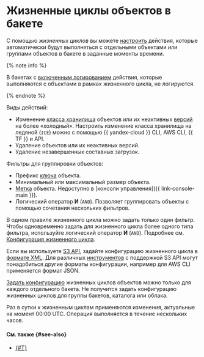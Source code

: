 # Жизненные циклы объектов в бакете

С помощью _жизненных циклов_ вы можете [настроить](../operations/buckets/lifecycles.md) действия, которые автоматически будут выполняться с отдельными объектами или группами объектов в бакете в заданные моменты времени. 

{% note info %}

В бакетах с [включенным логированием](./server-logs.md) действия, которые выполняются с объектами в рамках жизненного цикла, не логируются.

{% endnote %}

Виды действий:

* Изменение [класса хранилища](./storage-class.md) объектов или их неактивных [версий](./versioning.md) на более «холодный». Настроить изменение класса хранилища на ледяной (`ICE`) можно с помощью {{ yandex-cloud }} CLI, AWS CLI, {{ TF }} и API.
* Удаление объектов или их неактивных версий.
* Удаление незавершенных составных загрузок.

Фильтры для группировки объектов:

* Префикс [ключа](object.md#key) объекта.
* Минимальный или максимальный размер объекта.
* [Метка](./tags.md#object-tags) объекта. Недоступно в [консоли управления]({{ link-console-main }}).
* Логический оператор **И** (`AND`). Позволяет группировать объекты с помощью сочетания нескольких фильтров.

В одном правиле жизненного цикла можно задать только один фильтр. Чтобы одновременно задать для жизненного цикла более одного типа фильтра, используйте логический оператор **И** (`AND`). Подробнее см. [Конфигурация жизненного цикла](../s3/api-ref/lifecycles/xml-config.md).

Если вы используете [S3 API](../s3/index.md), задайте конфигурацию жизненного цикла в [формате XML](../s3/api-ref/lifecycles/xml-config.md). Для различных [инструментов](../tools/index.md) с поддержкой S3 API могут понадобиться другие форматы конфигурации, например для AWS CLI применяется формат JSON.

[Задать конфигурацию](../operations/buckets/lifecycles.md) жизненных циклов объектов можно только для каждого отдельного бакета. Не получится задать конфигурацию жизненных циклов для группы бакетов, каталога или облака.

Раз в сутки к жизненным циклам применяются изменения, актуальные на момент 00:00 UTC. Операция выполняется в течение нескольких часов.

#### См. также {#see-also}

* [{#T}](../operations/buckets/lifecycles.md)
